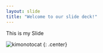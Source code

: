```yaml
---
layout: slide
title: "Welcome to our slide deck!"
---
```


This is my Slide

![kimonotocat](https://octodex.github.com/images/kimonotocat.png)
{: .center}
